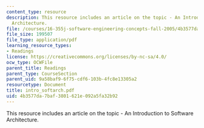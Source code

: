 ```yaml
---
content_type: resource
description: This resource includes an article on the topic - An Introduction to Software
  Architecture.
file: /courses/16-355j-software-engineering-concepts-fall-2005/4b3577da7baf3801621e092a5fa32b92_intro_softarch.pdf
file_size: 199507
file_type: application/pdf
learning_resource_types:
- Readings
license: https://creativecommons.org/licenses/by-nc-sa/4.0/
ocw_type: OCWFile
parent_title: Readings
parent_type: CourseSection
parent_uid: 9a58baf9-6f75-cdf6-103b-4fc8e13305a2
resourcetype: Document
title: intro_softarch.pdf
uid: 4b3577da-7baf-3801-621e-092a5fa32b92
---
```

This resource includes an article on the topic - An Introduction to Software Architecture.